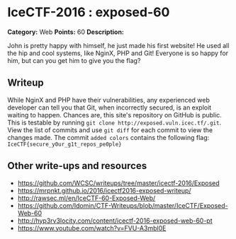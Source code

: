 # IceCTF-2016 : exposed-60

**Category:** Web
**Points:** 60
**Description:**

John is pretty happy with himself, he just made his first website! He used all the hip and cool systems, like NginX, PHP and Git! Everyone is so happy for him, but can you get him to give you the flag?

## Writeup

While NginX and PHP have their vulnerabilities, any experienced web developer can tell you that Git, when incorrectly secured, is an exploit waiting to happen. Chances are, this site's repository on GitHub is public. This is testable by running `git clone http://exposed.vuln.icec.tf/.git`. View the list of commits and use `git diff` for each commit to view the changes made. The commit `added colors` contains the following flag: `IceCTF{secure_y0ur_g1t_repos_pe0ple}`

## Other write-ups and resources

* https://github.com/WCSC/writeups/tree/master/icectf-2016/Exposed
* https://mrpnkt.github.io/2016/icectf2016-exposed-writeup/
* http://rawsec.ml/en/IceCTF-60-Exposed-Web/
* https://github.com/Idomin/CTF-Writeups/blob/master/IceCTF/Exposed-Web-60
* http://hyp3rv3locity.com/content/icectf-2016-exposed-web-60-pt
* https://www.youtube.com/watch?v=FVU-A3mbl0E
